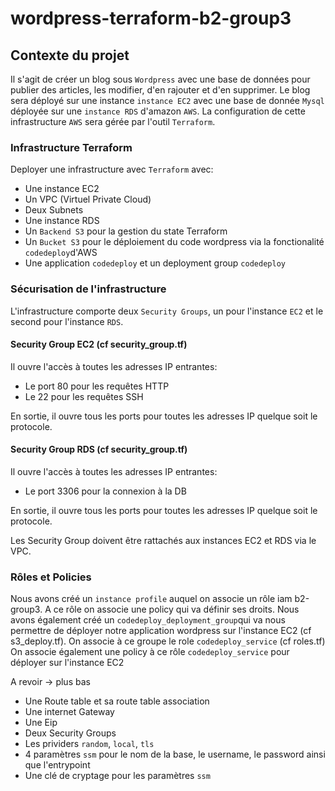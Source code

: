 # wordpress-terraform-b2-group3

## Contexte du projet

Il s'agit de créer un blog sous `Wordpress` avec une base de données pour publier des articles, les modifier, d'en rajouter et d'en supprimer. 
Le blog sera déployé sur une instance `instance EC2` avec une base de donnée `Mysql` déployée sur une `instance RDS` d'amazon `AWS`.
La configuration de cette infrastructure `AWS` sera gérée par l'outil `Terraform`.

### Infrastructure Terraform

Deployer une infrastructure avec `Terraform` avec:

- Une instance EC2
- Un VPC (Virtuel Private Cloud)
- Deux Subnets
- Une instance RDS
- Un `Backend S3` pour la gestion du state Terraform
- Un `Bucket S3` pour le déploiement du code wordpress via la fonctionalité `codedeploy`d'AWS
- Une application `codedeploy` et un deployment group `codedeploy`

### Sécurisation de l'infrastructure

L'infrastructure comporte deux `Security Groups`, un pour l'instance `EC2` et le second pour l'instance `RDS`. 

#### Security Group EC2 (cf security_group.tf)

Il ouvre l'accès à toutes les adresses IP entrantes:
- Le port 80 pour les requêtes HTTP 
- Le 22 pour les requêtes SSH

En sortie, il ouvre tous les ports pour toutes les adresses IP quelque soit le protocole.

#### Security Group RDS (cf security_group.tf)

Il ouvre l'accès à toutes les adresses IP entrantes:
- Le port 3306 pour la connexion à la DB 

En sortie, il ouvre tous les ports pour toutes les adresses IP quelque soit le protocole.

Les Security Group doivent être rattachés aux instances EC2 et RDS via le VPC.

### Rôles et Policies

Nous avons créé un `instance profile` auquel on associe un rôle iam b2-group3. A ce rôle on associe une policy qui va définir ses droits. 
Nous avons également créé un `codedeploy_deployment_group`qui va nous permettre de déployer notre application wordpress sur l'instance EC2 (cf s3_deploy.tf).
On associe à ce groupe le role `codedeploy_service` (cf roles.tf)
On associe également une policy à ce rôle  `codedeploy_service` pour déployer sur l'instance EC2






A revoir -> plus bas



- Une Route table et sa route table association
- Une internet Gateway
- Une Eip
- Deux Security Groups
- Les prividers `random`, `local`, `tls`
- 4 paramètres `ssm` pour le nom de la base, le username, le password ainsi que l'entrypoint
- Une clé de cryptage pour les paramètres `ssm`

